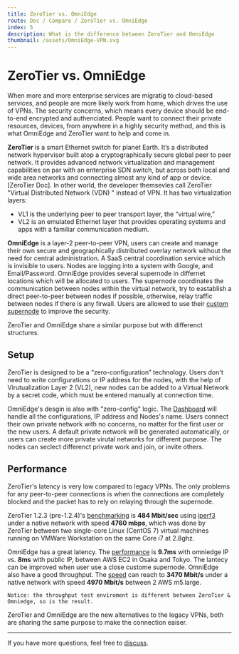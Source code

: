 ```yaml
---
title: ZeroTier vs. OmniEdge
route: Doc / Compare / ZeroTier vs. OmniEdge
index: 5
description: What is the difference between ZeroTier and OmniEdge
thumbnail: /assets/OmniEdge-VPN.svg
---
```


# ZeroTier vs. OmniEdge

When more and more enterprise services are migratig to cloud-based services, and people are more likely work from home, which drives the use of VPNs. The security concerns, which means every device should be end-to-end encrypted and authenciated. People want to connect their private resources, devices, from anywhere in a highly security method, and this is what OmniEdge and ZeroTier want to help and come in.


**ZeroTier** is a smart Ethernet switch for planet Earth. It’s a distributed network hypervisor built atop a cryptographically secure global peer to peer network. It provides advanced network virtualization and management capabilities on par with an enterprise SDN switch, but across both local and wide area networks and connecting almost any kind of app or device.[ZeroTier Doc]. In other world, the developer themsevles call ZeroTier "Virtual Distributed Network (VDN) " instead of VPN. It has two virtualization layers: 

- VL1 is the underlying peer to peer transport layer, the “virtual wire,” 
- VL2 is an emulated Ethernet layer that provides operating systems and apps with a familiar communication medium.

**OmniEdge** is a layer-2 peer-to-peer VPN, users can create and manage their own secure and geographically distributed overlay network without the need for central administration. A SaaS central coordination service which is invisible to users. Nodes are logging into a system with Google, and Email/Password. OmniEdge provides several supernode in differnet locations which will be allocated to users. The supernode coordinates the communication between nodes within the virtual network, try to eastablish a direct peer-to-peer between nodes if possible, otherwise, relay traffic between nodes if there is any firwall. Users are allowed to use their [custom supernode](/docs#6-customize-supernode) to improve the security. 


ZeroTier and OmniEdge share a similar purpose but with differenct structures. 

## Setup

ZeroTier is designed to be a “zero-configuration” technology. Users don't need to write configurations or IP address for the nodes, with the help of Virutualization Layer 2 (VL2), new nodes can be added to a Virtual Network by a secret code, which must be entered manually at connection time. 

OmniEdge's desgin is also with "zero-config" logic. The [Dashboard](/docs/article/Admin) will handle all the configurations, IP address and Nodes's name. Users connect their own private network with no concerns, no matter for the first user or the new users. A default private network will be generated automatically, or users can create more private virutal networks for different purpose. The nodes can seclect differenct private work and join, or invite others. 

## Performance

ZeroTier's latency is very low compared to legacy VPNs. The only problems for any peer-to-peer connections is when the connections are completely blocked and the packet has to rely on relaying through the supernode. 

ZeroTier 1.2.3 (pre-1.2.4)'s [benchmarking](https://www.zerotier.com/2017/04/20/benchmarking-zerotier-vs-openvpn-and-linux-ipsec/) is **484 Mbit/sec** using [iperf3](https://iperf.fr/) under a native network with speed **4760 mbps**, which was done by ZeroTier between two single-core Linux (CentOS 7) virtual machines running on VMWare Workstation on the same Core i7 at 2.8ghz. 

OmniEdge has a great latency. The [performance](https://twitter.com/omniedgeio/status/1502653680385896450?s=20&t=EL13zwfh7ps51Rmnxh3deQ) is **9.7ms** with omniedge IP vs. **8ms** with public IP, between AWS EC2 in Osaka and Tokyo. The lantecy can be improved when user use a close custome supernode. OmniEdge also have a good throughput. The [speed](https://omniedge.io/docs/article/Architecture&Performance) can reach to **3470 Mbit/s** under a native network with speed **4970 Mbit/s** between 2 AWS m5.large. 

```
Notice: the throughput test enviroment is different between ZeroTier & Omniedge, so is the result.
```

ZeroTier and OmniEdge are the new alternatives to the legacy VPNs, both are sharing the same purpose to make the connection eaiser.


-----

If you have more questions, feel free to [discuss](https://github.com/omniedgeio/omniedge/discussions).